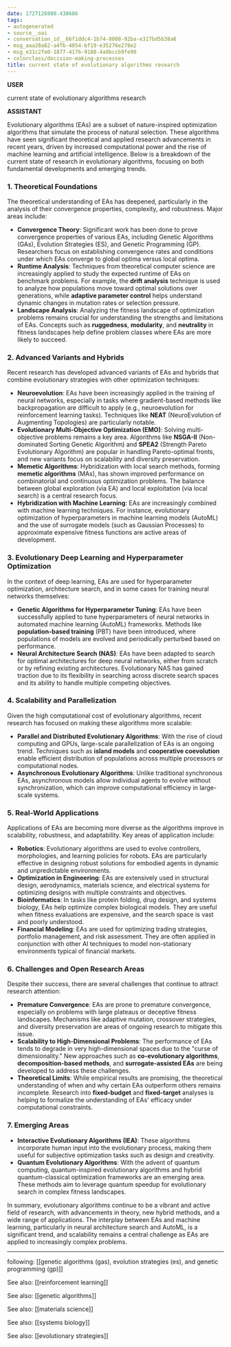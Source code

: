 ```yaml
---
date: 1727126980.438686
tags:
- autogenerated
- source__oai
- conversation_id__66f1ddc4-1b74-8008-92ba-e317bd5b38a6
- msg_aaa28a62-a4fb-4054-bf19-e35276e278e2
- msg_e31c2fe0-1877-4176-9188-4a9bccb9fe90
- colorclass/decision-making-processes
title: current state of evolutionary algorithms research
---
```


**USER**

current state of evolutionary algorithms research


**ASSISTANT**

Evolutionary algorithms (EAs) are a subset of nature-inspired optimization algorithms that simulate the process of natural selection. These algorithms have seen significant theoretical and applied research advancements in recent years, driven by increased computational power and the rise of machine learning and artificial intelligence. Below is a breakdown of the current state of research in evolutionary algorithms, focusing on both fundamental developments and emerging trends.

### 1. **Theoretical Foundations**
The theoretical understanding of EAs has deepened, particularly in the analysis of their convergence properties, complexity, and robustness. Major areas include:

- **Convergence Theory**: Significant work has been done to prove convergence properties of various EAs, including Genetic Algorithms (GAs), Evolution Strategies (ES), and Genetic Programming (GP). Researchers focus on establishing convergence rates and conditions under which EAs converge to global optima versus local optima.
- **Runtime Analysis**: Techniques from theoretical computer science are increasingly applied to study the expected runtime of EAs on benchmark problems. For example, the **drift analysis** technique is used to analyze how populations move toward optimal solutions over generations, while **adaptive parameter control** helps understand dynamic changes in mutation rates or selection pressure.
- **Landscape Analysis**: Analyzing the fitness landscape of optimization problems remains crucial for understanding the strengths and limitations of EAs. Concepts such as **ruggedness**, **modularity**, and **neutrality** in fitness landscapes help define problem classes where EAs are more likely to succeed.

### 2. **Advanced Variants and Hybrids**
Recent research has developed advanced variants of EAs and hybrids that combine evolutionary strategies with other optimization techniques:

- **Neuroevolution**: EAs have been increasingly applied in the training of neural networks, especially in tasks where gradient-based methods like backpropagation are difficult to apply (e.g., neuroevolution for reinforcement learning tasks). Techniques like **NEAT** (NeuroEvolution of Augmenting Topologies) are particularly notable.
- **Evolutionary Multi-Objective Optimization (EMO)**: Solving multi-objective problems remains a key area. Algorithms like **NSGA-II** (Non-dominated Sorting Genetic Algorithm) and **SPEA2** (Strength Pareto Evolutionary Algorithm) are popular in handling Pareto-optimal fronts, and new variants focus on scalability and diversity preservation.
- **Memetic Algorithms**: Hybridization with local search methods, forming **memetic algorithms** (MAs), has shown improved performance on combinatorial and continuous optimization problems. The balance between global exploration (via EA) and local exploitation (via local search) is a central research focus.
- **Hybridization with Machine Learning**: EAs are increasingly combined with machine learning techniques. For instance, evolutionary optimization of hyperparameters in machine learning models (AutoML) and the use of surrogate models (such as Gaussian Processes) to approximate expensive fitness functions are active areas of development.

### 3. **Evolutionary Deep Learning and Hyperparameter Optimization**
In the context of deep learning, EAs are used for hyperparameter optimization, architecture search, and in some cases for training neural networks themselves:

- **Genetic Algorithms for Hyperparameter Tuning**: EAs have been successfully applied to tune hyperparameters of neural networks in automated machine learning (AutoML) frameworks. Methods like **population-based training** (PBT) have been introduced, where populations of models are evolved and periodically perturbed based on performance.
- **Neural Architecture Search (NAS)**: EAs have been adapted to search for optimal architectures for deep neural networks, either from scratch or by refining existing architectures. Evolutionary NAS has gained traction due to its flexibility in searching across discrete search spaces and its ability to handle multiple competing objectives.
  
### 4. **Scalability and Parallelization**
Given the high computational cost of evolutionary algorithms, recent research has focused on making these algorithms more scalable:

- **Parallel and Distributed Evolutionary Algorithms**: With the rise of cloud computing and GPUs, large-scale parallelization of EAs is an ongoing trend. Techniques such as **island models** and **cooperative coevolution** enable efficient distribution of populations across multiple processors or computational nodes.
- **Asynchronous Evolutionary Algorithms**: Unlike traditional synchronous EAs, asynchronous models allow individual agents to evolve without synchronization, which can improve computational efficiency in large-scale systems.

### 5. **Real-World Applications**
Applications of EAs are becoming more diverse as the algorithms improve in scalability, robustness, and adaptability. Key areas of application include:

- **Robotics**: Evolutionary algorithms are used to evolve controllers, morphologies, and learning policies for robots. EAs are particularly effective in designing robust solutions for embodied agents in dynamic and unpredictable environments.
- **Optimization in Engineering**: EAs are extensively used in structural design, aerodynamics, materials science, and electrical systems for optimizing designs with multiple constraints and objectives.
- **Bioinformatics**: In tasks like protein folding, drug design, and systems biology, EAs help optimize complex biological models. They are useful when fitness evaluations are expensive, and the search space is vast and poorly understood.
- **Financial Modeling**: EAs are used for optimizing trading strategies, portfolio management, and risk assessment. They are often applied in conjunction with other AI techniques to model non-stationary environments typical of financial markets.

### 6. **Challenges and Open Research Areas**
Despite their success, there are several challenges that continue to attract research attention:

- **Premature Convergence**: EAs are prone to premature convergence, especially on problems with large plateaus or deceptive fitness landscapes. Mechanisms like adaptive mutation, crossover strategies, and diversity preservation are areas of ongoing research to mitigate this issue.
- **Scalability to High-Dimensional Problems**: The performance of EAs tends to degrade in very high-dimensional spaces due to the "curse of dimensionality." New approaches such as **co-evolutionary algorithms**, **decomposition-based methods**, and **surrogate-assisted EAs** are being developed to address these challenges.
- **Theoretical Limits**: While empirical results are promising, the theoretical understanding of when and why certain EAs outperform others remains incomplete. Research into **fixed-budget** and **fixed-target** analyses is helping to formalize the understanding of EAs' efficacy under computational constraints.
  
### 7. **Emerging Areas**
- **Interactive Evolutionary Algorithms (IEA)**: These algorithms incorporate human input into the evolutionary process, making them useful for subjective optimization tasks such as design and creativity.
- **Quantum Evolutionary Algorithms**: With the advent of quantum computing, quantum-inspired evolutionary algorithms and hybrid quantum-classical optimization frameworks are an emerging area. These methods aim to leverage quantum speedup for evolutionary search in complex fitness landscapes.

In summary, evolutionary algorithms continue to be a vibrant and active field of research, with advancements in theory, new hybrid methods, and a wide range of applications. The interplay between EAs and machine learning, particularly in neural architecture search and AutoML, is a significant trend, and scalability remains a central challenge as EAs are applied to increasingly complex problems.


---


following: [[genetic algorithms (gas), evolution strategies (es), and genetic programming (gp)]]

See also: [[reinforcement learning]]


See also: [[genetic algorithms]]


See also: [[materials science]]


See also: [[systems biology]]


See also: [[evolutionary strategies]]